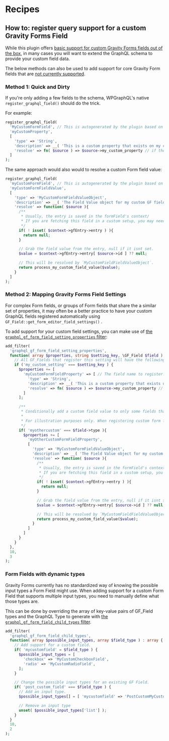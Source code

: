 # Recipes

## How to: register query support for a custom Gravity Forms Field

While this plugin offers [basic support for custom Gravity Forms fields out of the box](../form-field-support.md), in many cases you will want to extend the GraphQL schema to provide your custom field data.

The below methods can also be used to add support for core Gravity Form fields that are [not currently supported](../form-field-support.md#experimental-fields).

### Method 1: Quick and Dirty

If you're only adding a few fields to the schema, WPGraphQL's native `register_graphql_field()` should do the trick.

For example:

```php
register_graphql_field(
  'MyCustomFormField', // This is autogenerated by the plugin based on the GF_Field::$type. Check the schema for the correct name.
  'myCustomProperty',
  [
    'type' => 'String',
    'description' => __( 'This is a custom property that exists on my custom GF field', 'my-plugin' ),
    'resolve' => fn( $source ) => $source->my_custom_property // if the GF_Field property is the same name as the GraphQL field, this can be ommitted.
  ]
);
```

The same approach would also would to resolve a custom Form field value:

```php
register_graphql_field(
  'myCustomFormField', // This is autogenerated by the plugin based on the GF_Field::$type. Check the schema for the correct name.
  'myCustomFormFieldValue',
  [
    'type' => 'MyCustomFormFieldValueObject',
    'description' => __( 'The Field Value object for my custom GF field.', 'my-plugin'),
    'resolve' => function( $source ){
      /**
       * Usually, the entry is saved in the formField's context/
       * If you are fetching this field in a custom setup, you may need to use GFAPI::get_entry().
       */
      if( ! isset( $context->gfEntry->entry ) ){
        return null;
      }

      // Grab the field value from the entry, null if it isnt set.
      $value = $context->gfEntry->entry[ $source->id ] ?? null;

      // This will be resolved by `MyCustomFieldFieldValueObject`.
      return process_my_custom_field_value($value);
    }
  ]
);

```

### Method 2: Mapping Gravity Forms Field Settings

For complex Form fields, or groups of Form fields that share the a similar set of properties, it may often be a better practice to have your custom GraphQL fields registered automatically using `GF_Field::get_form_editor_field_settings()` .

To add support for your custom field settings, you can make use of [the `graphql_gf_form_field_setting_properties` filter](../actions-and-filters.md):

```php
add_filter(
  'graphql_gf_form_field_setting_properties',
  function( array $properties, string $setting_key, \GF_Field $field ) {
    // All GF_Fields that register this setting will have the following GraphQL fields assigned.
    if ('my_custom_setting' === $setting_key ) {
      $properties += [
        'myCustomFormFieldProperty' => [ // The field name to register.
          'type' => 'String',
          'description' => __( 'This is a custom property that exists on my custom GF field', 'my-plugin' ),
          'resolve' => fn( $source ) => $source->my_custom_property // if the GF_Field property is the same name as the GraphQL field, this can be ommitted.
        ]
      ];

      /**
       * Conditionally add a custom field value to only some fields that use this setting.
       * 
       * For illustration purposes only. When registering custom form field values, we recommend the `graphql_gf_form_field_value_properties` filter, which works the same way.
       */
      if( 'myothercustom' === $field->type ){
        $properties += [
          'myOtherCustomFormFieldProperty',
          [
            'type' => 'MyCustomFormFieldValueObject',
            'description' => __( 'The Field Value object for my custom GF field.', 'my-plugin'),
            'resolve' => function( $source ){
              /**
               * Usually, the entry is saved in the formField's context/
               * If you are fetching this field in a custom setup, you may need to use GFAPI::get_entry().
               */
              if( ! isset( $context->gfEntry->entry ) ){
                return null;
              }

              // Grab the field value from the entry, null if it isnt set.
              $value = $context->gfEntry->entry[ $source->id ] ?? null;

              // This will be resolved by `MyCustomFieldFieldValueObject`.
              return process_my_custom_field_value($value);
            }
          ]
        ]
      }
    }
  },
  10,
  3
);

```

### Form Fields with dynamic types

Gravity Forms currently has no standardized way of knowing the possible input types a Form Field might use. When adding support for a custom Form Field that supports multiple input types, you need to manually define what those types are.

This can be done by overriding the array of key-value pairs of GF_Field types and the GraphQL Type to generate with [the `graphql_gf_form_field_child_types` filter](../actions-and-filters.md).

```php
add_filter(
  'graphql_gf_form_field_child_types',
  function( array $possible_input_types, array $field_type ) : array {
    // Add support for a custom field.
    if( 'mycustomfield' = $field_type ) {
      $possible_input_types = [
        'checkbox' => 'MyCustomCheckboxField',
        'radio' => 'MyCustomRadioField',
      ];
    }

    // Change the possible input types for an existing GF Field.
    if( 'post_custom_field' === $field_type ) {
      // Add an input type.
      $possible_input_types[] = [ 'mycustomfield' => 'PostCustomMyCustomField' ];

      // Remove an input type
      unset( $possible_input_types['list'] );
    }
  }
  10,
  2
);
```
